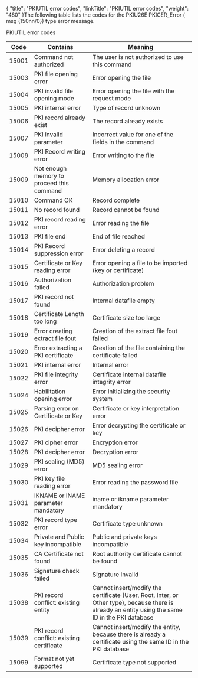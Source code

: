 {
    "title": "PKIUTIL  error codes",
    "linkTitle": "PKIUTIL error codes",
    "weight": "480"
}The following table lists the codes for the PKIU26E PKICER\_Error ( msg
{150nn/0}) type error message.

PKIUTIL error codes


| Code  | Contains  | Meaning  |
| --- | --- | --- |
|  15001  |  Command not authorized  |  The user is not authorized to use this command  |
|  15003  |  PKI file opening error  |  Error opening the file  |
|  15004  |  PKI invalid file opening mode  |  Error opening the file with the request mode  |
|  15005  |  PKI internal error  |  Type of record unknown  |
|  15006  |  PKI record already exist  |  The record already exists  |
|  15007  |  PKI invalid parameter  |  Incorrect value for one of the fields in the command  |
|  15008  |  PKI Record writing error  |  Error writing to the file  |
|  15009  |  Not enough memory to proceed this command  |  Memory allocation error  |
|  15010  |  Command OK  |  Record complete  |
|  15011  |  No record found  |  Record cannot be found  |
|  15012  |  PKI record reading error  |  Error reading the file  |
|  15013  |  PKI file end  |  End of file reached  |
|  15014  |  PKI Record suppression error  |  Error deleting a record  |
|  15015  |  Certificate or Key reading error  |  Error opening a file to be imported (key or certificate)  |
|  15016  |  Authorization failed  |  Authorization problem  |
|  15017  |  PKI record not found  |  Internal datafile empty  |
|  15018  |  Certificate Length too long  |  Certificate size too large  |
| 15019  | Error creating extract file fout  | Creation of the extract file fout failed  |
| 15020  | Error extracting a PKI certificate  | Creation of the file containing the certificate failed  |
|  15021  |  PKI internal error  |  Internal error  |
|  15022  |  PKI file integrity error  |  Certificate internal datafile integrity error  |
|  15024  |  Habilitation opening error  |  Error initializing the security system  |
|  15025  |  Parsing error on Certificate or Key  |  Certificate or key interpretation error  |
|  15026  |  PKI decipher error  |  Error decrypting the certificate or key  |
|  15027  |  PKI cipher error  |  Encryption error  |
|  15028  |  PKI decipher error  |  Decryption error  |
|  15029  |  PKI sealing (MD5) error  |  MD5 sealing error  |
|  15030  |  PKI key file reading error  |  Error reading the password file  |
|  15031  |  IKNAME or INAME parameter mandatory  |  iname or ikname parameter mandatory  |
|  15032  |  PKI record type error  |  Certificate type unknown  |
|  15034  |  Private and Public key incompatible  |  Public and private keys incompatible  |
|  15035  |  CA Certificate not found  |  Root authority certificate cannot be found  |
|  15036  |  Signature check failed  |  Signature invalid  |
| 15038  | PKI record conflict: existing entity  | Cannot insert/modify the certificate  (User, Root, Inter, or Other type), because there is already an entity using the same ID in the PKI database  |
| 15039  | PKI record conflict: existing certificate  | Cannot insert/modify the entity, because there is already a certificate using the same ID in the PKI database  |
|  15099  |  Format not yet supported  |  Certificate type not supported  |


 
